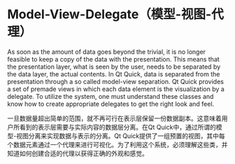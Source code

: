 # Model-View-Delegate（模型-视图-代理）

As soon as the amount of data goes beyond the trivial, it is no longer feasible to keep a copy of the data with the presentation. This means that the presentation layer, what is seen by the user, needs to be separated by the data layer, the actual contents. In Qt Quick, data is separated from the presentation through a so called model-view separation. Qt Quick provides a set of premade views in which each data element is the visualization by a delegate. To utilize the system, one must understand these classes and know how to create appropriate delegates to get the right look and feel.



一旦数据量超出简单的范围，就不再可行在表示层保留一份数据副本。这意味着用户所看到的表示层需要与实际内容的数据层分离。在Qt Quick中，通过所谓的模型-视图分离来实现数据与表示的分离。Qt Quick提供了一组预置的视图，其中每个数据元素通过一个代理来进行可视化。为了利用这个系统，必须理解这些类，并知道如何创建合适的代理以获得正确的外观和感觉。